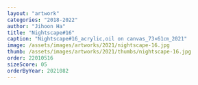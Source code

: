 ```yaml
---
layout: "artwork"
categories: "2018-2022"
author: "Jihoon Ha"
title: "Nightscape#16"
caption: "Nightscape#16_acrylic,oil on canvas_73×61㎝_2021"
image: /assets/images/artworks/2021/nightscape-16.jpg
thumb: /assets/images/artworks/2021/thumbs/nightscape-16.jpg
order: 22010516
sizeScore: 05
orderByYear: 2021082
---
```

